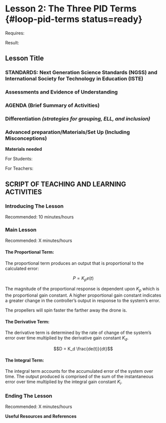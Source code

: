# Lesson 2: The Three PID Terms {#loop-pid-terms status=ready}

<div class='requirements' markdown='1'>

Requires: 

Result: 

</div>

## Lesson Title


### STANDARDS: Next Generation Science Standards (NGSS) and International Society for Technology in Education (ISTE)



### Assessments and Evidence of Understanding


### AGENDA (Brief Summary of Activities)


### Differentiation _(strategies for grouping, ELL, and inclusion)_


### Advanced preparation/Materials/Set Up (Including Misconceptions)

**Materials needed**

For Students:

For Teachers:


## SCRIPT OF TEACHING AND LEARNING ACTIVITIES


### Introducing The Lesson

Recommended: 10 minutes/hours


### Main Lesson

Recommended: X minutes/hours


#### The Proportional Term:

The proportional term produces an output that is proportional to the calculated error:

$$ P = K_pe(t)$$

The magnitude of the proportional response is dependent upon $K_p$ which is the proportional gain constant. A higher proportional gain constant indicates a greater change in the controller’s output in response to the system’s error.

The propellers will spin faster the farther away the drone is. 

#### The Derivative Term: 

The derivative term is determined by the rate of change of the system’s error over time multiplied by the derivative gain constant $K_d$. 

$$D = K_d \frac{de(t)}{dt}$$

#### The Integral Term: 

The integral term accounts for the accumulated error of the system over time. The output produced is comprised of the sum of the instantaneous error over time multiplied by the integral gain constant $K_i$.



### Ending The Lesson

Recommended: X minutes/hours


**Useful Resources and References**

